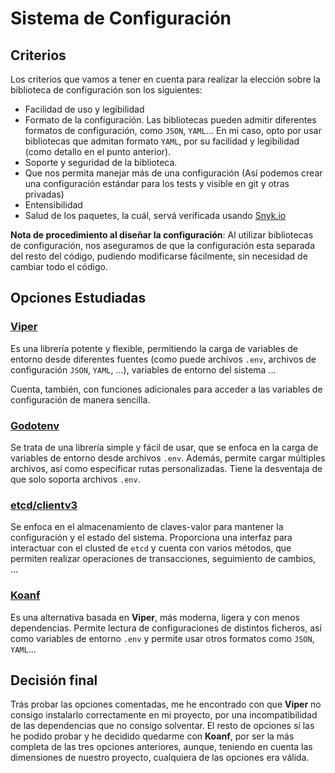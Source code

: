 # Sistema de Configuración

## Criterios

Los criterios que vamos a tener en cuenta para realizar la elección sobre la biblioteca de configuración son los siguientes:

- Facilidad de uso y legibilidad
- Formato de la configuración. Las bibliotecas pueden admitir diferentes formatos de configuración, como `JSON`, `YAML`... En mi caso, opto por usar bibliotecas que admitan formato `YAML`, por su facilidad y legibilidad (como detallo en el punto anterior).
- Soporte y seguridad de la biblioteca.
- Que nos permita manejar más de una configuración (Así podemos crear una configuración estándar para los tests y visible en git y otras privadas)
- Entensibilidad
- Salud de los paquetes, la cuál, servá verificada usando [Snyk.io](https://snyk.io/)


**Nota de procedimiento al diseñar la configuración**: Al utilizar bibliotecas de configuración, nos aseguramos de que la configuración esta separada del resto del código, pudiendo modificarse fácilmente, sin necesidad de cambiar todo el código.

## Opciones Estudiadas

### [Viper](https://pkg.go.dev/github.com/dvln/viper#section-readme)

Es una librería potente y flexible, permitiendo la carga de variables de entorno desde diferentes fuentes (como puede archivos `.env`, archivos de configuración `JSON`, `YAML`, ...), variables de entorno del sistema ...

Cuenta, también, con funciones adicionales para acceder a las variables de configuración de manera sencilla.

### [Godotenv](https://pkg.go.dev/github.com/Valgard/godotenv)

Se trata de una librería simple y fácil de usar, que se enfoca en la carga de variables de entorno desde archivos `.env`. Además, permite cargar múltiples archivos, así como especificar rutas personalizadas. Tiene la desventaja de que solo soporta archivos `.env`.

### [etcd/clientv3](https://pkg.go.dev/go.etcd.io/etcd/client/v3)

Se enfoca en el almacenamiento de claves-valor para mantener la configuración y el estado del sistema. Proporciona una interfaz para interactuar con el clusted de `etcd` y cuenta con varios métodos, que permiten realizar operaciones de transacciones, seguimiento de cambios, ...

### [Koanf](https://pkg.go.dev/github.com/knadh/koanf)

Es una alternativa basada en **Viper**, más moderna, ligera y con menos dependencias. Permite lectura de configuraciones de distintos ficheros, así como variables de entorno `.env` y permite usar otros formatos como `JSON`, `YAML`...

## Decisión final

Trás probar las opciones comentadas, me he encontrado con que **Viper** no consigo instalarlo correctamente en mi proyecto, por una incompatibilidad de las dependencias que no consigo solventar. El resto de opciones sí las he podido probar y he decidido quedarme con **Koanf**, por ser la más completa de las tres opciones anteriores, aunque, teniendo en cuenta las dimensiones de nuestro proyecto, cualquiera de las opciones era válida.